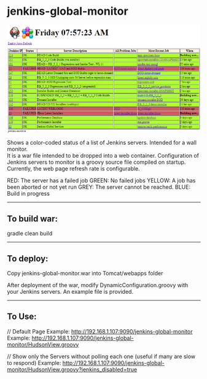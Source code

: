 jenkins-global-monitor
======================

![Alt text](/doc/screenshots/SomeReds.png  "Wall Monitor Page")

Shows a color-coded status of a list of Jenkins servers.  Intended for a wall monitor.    
It is a war file intended to be dropped into a web container.  Configuration of
Jenkins servers to monitor is a groovy source file compiled on startup.   Currently,
the web page refresh rate is configurable.

RED: The server has a failed job
GREEN: No failed jobs
YELLOW: A job has been aborted or not yet run
GREY: The server cannot be reached.
BLUE: Build in progress

---------------------------------
To build war:
---------------------------------
gradle clean build

---------------------------------
To deploy:
---------------------------------
Copy jenkins-global-monitor.war into Tomcat/webapps folder

After deployment of the war, modify DynamicConfiguration.groovy with your Jenkins
servers.   An example file is provided.

---------------------------------
To Use:
---------------------------------
// Default Page
Example: http://192.168.1.107:9090/jenkins-global-monitor
Example: http://192.168.1.107:9090/jenkins-global-monitor/HudsonView.groovy

// Show only the Servers without polling each one (useful if many are slow to respond)
Example: http://192.168.1.107:9090/jenkins-global-monitor/HudsonView.groovy?jenkins_disabled=true

 
